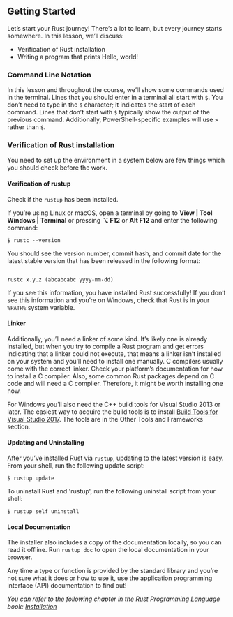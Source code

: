 ## Getting Started

Let’s start your Rust journey! There’s a lot to learn, but every journey starts somewhere. In this lesson, we’ll discuss:

* Verification of Rust installation
* Writing a program that prints Hello, world!

### Command Line Notation

In this lesson and throughout the course, we’ll show some commands used in the terminal. Lines that you should enter in a terminal all start with `$`. You don’t need to type in the `$` character; it indicates the start of each command. Lines that don’t start with `$` typically show the output of the previous command. Additionally, PowerShell-specific examples will use <code>&gt;</code> rather than `$`.
     
### Verification of Rust installation

You need to set up the environment in a system below are few things which you should check before the work.

#### Verification of rustup

Check if the `rustup` has been installed.

If you’re using Linux or macOS, open a terminal by going to **View | Tool Windows | Terminal** or pressing **⌥ F12** or **Alt F12** and enter the following command:

```text
$ rustc --version
```
You should see the version number, commit hash, and commit date for the latest stable version that has been released in the following format:
```text

rustc x.y.z (abcabcabc yyyy-mm-dd)
```

If you see this information, you have installed Rust successfully! If you don’t see this information and you’re on Windows, check that Rust is in your `%PATH%` system variable.

#### Linker

Additionally, you’ll need a linker of some kind. It’s likely one is already installed, but when you try to compile a Rust program and get errors indicating that a linker could not execute, that means a linker isn’t installed on your system and you’ll need to install one manually. C compilers usually come with the correct linker. Check your platform’s documentation for how to install a C compiler. Also, some common Rust packages depend on C code and will need a C compiler. Therefore, it might be worth installing one now.

For Windows you’ll also need the C++ build tools for Visual Studio 2013 or later. The easiest way to acquire the build tools is to install [Build Tools for Visual Studio 2017](https://www.visualstudio.com/downloads/#build-tools-for-visual-studio-2017). The tools are in the Other Tools and Frameworks section.

#### Updating and Uninstalling

After you’ve installed Rust via `rustup`, updating to the latest version is easy. From your shell, run the following update script:

```text
$ rustup update
```

To uninstall Rust and 'rustup', run the following uninstall script from your shell:

```text
$ rustup self uninstall
```

#### Local Documentation

The installer also includes a copy of the documentation locally, so you can read it offline. Run `rustup doc` to open the local documentation in your browser.

Any time a type or function is provided by the standard library and you’re not sure what it does or how to use it, use the application programming interface (API) documentation to find out!

_You can refer to the following chapter in the Rust Programming Language book: [Installation](https://doc.rust-lang.org/stable/book/ch01-01-installation.html)_
